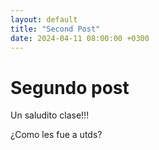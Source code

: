 ```yaml
---
layout: default
title: "Second Post"
date: 2024-04-11 08:00:00 +0300
---
```


# Segundo post 

Un saludito clase!!!

¿Como les fue a utds? 
